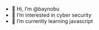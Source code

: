 - 👋 Hi, I’m @baynobu
- 👀 I’m interested in cyber security
- 🌱 I’m currently learning javascript

<!---
baynobu/baynobu is a ✨ special ✨ repository because its `README.md` (this file) appears on your GitHub profile.
You can click the Preview link to take a look at your changes.
--->
